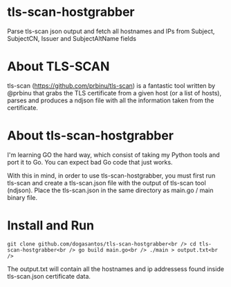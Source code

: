 # tls-scan-hostgrabber
Parse tls-scan json output and fetch all hostnames and IPs from Subject, SubjectCN, Issuer and SubjectAltName fields

# About TLS-SCAN

tls-scan (https://github.com/prbinu/tls-scan) is a fantastic tool written by @prbinu that grabs the TLS certificate from a given host (or a list of hosts), parses and produces a ndjson file with all the information taken from the certificate.

# About tls-scan-hostgrabber

I'm learning GO the hard way, which consist of taking my Python tools and port it to Go.
You can expect bad Go code that just works.

With this in mind, in order to use tls-scan-hostgrabber, you must first run tls-scan and create a tls-scan.json file with the output of tls-scan tool (ndjson).
Place the tls-scan.json in the same directory as main.go / main binary file.


# Install and Run

`
git clone github.com/dogasantos/tls-scan-hostgrabber<br />
cd tls-scan-hostgrabber<br />
go build main.go<br />
./main > output.txt<br />
`

The output.txt will contain all the hostnames and ip addressess found inside tls-scan.json certificate data.

